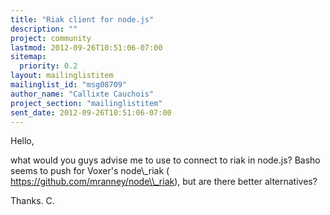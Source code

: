 ```yaml
---
title: "Riak client for node.js"
description: ""
project: community
lastmod: 2012-09-26T10:51:06-07:00
sitemap:
  priority: 0.2
layout: mailinglistitem
mailinglist_id: "msg08709"
author_name: "Callixte Cauchois"
project_section: "mailinglistitem"
sent_date: 2012-09-26T10:51:06-07:00
---
```



Hello,

what would you guys advise me to use to connect to riak in node.js?
Basho seems to push for Voxer's node\\_riak (
https://github.com/mranney/node\\_riak), but are there better alternatives?

Thanks.
C.
